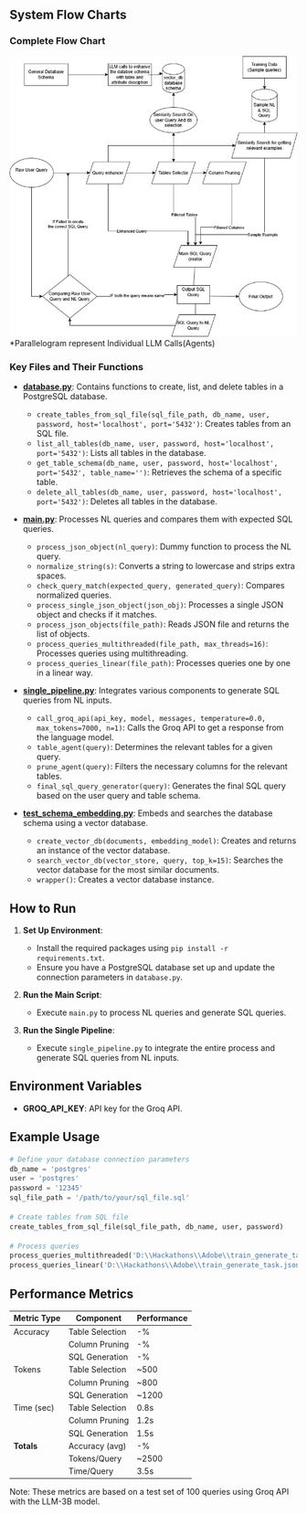 ## System Flow Charts

### Complete Flow Chart
![Complete Flow Chart](images/FinalFlowChart.png)
*Parallelogram represent Individual LLM Calls(Agents)

### Key Files and Their Functions

- **[database.py](database.py)**: Contains functions to create, list, and delete tables in a PostgreSQL database.
  - `create_tables_from_sql_file(sql_file_path, db_name, user, password, host='localhost', port='5432')`: Creates tables from an SQL file.
  - `list_all_tables(db_name, user, password, host='localhost', port='5432')`: Lists all tables in the database.
  - `get_table_schema(db_name, user, password, host='localhost', port='5432', table_name='')`: Retrieves the schema of a specific table.
  - `delete_all_tables(db_name, user, password, host='localhost', port='5432')`: Deletes all tables in the database.

- **[main.py](main.py)**: Processes NL queries and compares them with expected SQL queries.
  - `process_json_object(nl_query)`: Dummy function to process the NL query.
  - `normalize_string(s)`: Converts a string to lowercase and strips extra spaces.
  - `check_query_match(expected_query, generated_query)`: Compares normalized queries.
  - `process_single_json_object(json_obj)`: Processes a single JSON object and checks if it matches.
  - `process_json_objects(file_path)`: Reads JSON file and returns the list of objects.
  - `process_queries_multithreaded(file_path, max_threads=16)`: Processes queries using multithreading.
  - `process_queries_linear(file_path)`: Processes queries one by one in a linear way.

- **[single_pipeline.py](single_pipeline.py)**: Integrates various components to generate SQL queries from NL inputs.
  - `call_groq_api(api_key, model, messages, temperature=0.0, max_tokens=7000, n=1)`: Calls the Groq API to get a response from the language model.
  - `table_agent(query)`: Determines the relevant tables for a given query.
  - `prune_agent(query)`: Filters the necessary columns for the relevant tables.
  - `final_sql_query_generator(query)`: Generates the final SQL query based on the user query and table schema.

- **[test_schema_embedding.py](test_schema_embedding.py)**: Embeds and searches the database schema using a vector database.
  - `create_vector_db(documents, embedding_model)`: Creates and returns an instance of the vector database.
  - `search_vector_db(vector_store, query, top_k=15)`: Searches the vector database for the most similar documents.
  - `wrapper()`: Creates a vector database instance.

## How to Run

1. **Set Up Environment**:
   - Install the required packages using `pip install -r requirements.txt`.
   - Ensure you have a PostgreSQL database set up and update the connection parameters in `database.py`.

2. **Run the Main Script**:
   - Execute `main.py` to process NL queries and generate SQL queries.

3. **Run the Single Pipeline**:
   - Execute `single_pipeline.py` to integrate the entire process and generate SQL queries from NL inputs.

## Environment Variables

- **GROQ_API_KEY**: API key for the Groq API.

## Example Usage

```python
# Define your database connection parameters
db_name = 'postgres'
user = 'postgres'
password = '12345'
sql_file_path = '/path/to/your/sql_file.sql'

# Create tables from SQL file
create_tables_from_sql_file(sql_file_path, db_name, user, password)

# Process queries
process_queries_multithreaded('D:\\Hackathons\\Adobe\\train_generate_task.json')
process_queries_linear('D:\\Hackathons\\Adobe\\train_generate_task.json')
```

## Performance Metrics

| Metric Type | Component | Performance |
|------------|-----------|-------------|
| Accuracy   | Table Selection | -% |
|            | Column Pruning  | -% |
|            | SQL Generation  | -% |
| Tokens     | Table Selection | ~500 |
|            | Column Pruning  | ~800 |
|            | SQL Generation  | ~1200 |
| Time (sec) | Table Selection | 0.8s |
|            | Column Pruning  | 1.2s |
|            | SQL Generation  | 1.5s |
| **Totals** | Accuracy (avg)  | -% |
|            | Tokens/Query    | ~2500 |
|            | Time/Query      | 3.5s  |



Note: These metrics are based on a test set of 100 queries using Groq API with the LLM-3B model.